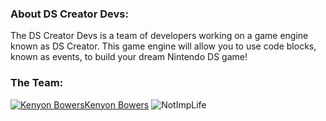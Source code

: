 ### About DS Creator Devs:
The DS Creator Devs is a team of developers working on a game engine known as DS Creator. This game engine will allow you to use code blocks, known as events, to build your dream Nintendo DS game!
### The Team:
[![Kenyon Bowers](https://avatars.githubusercontent.com/u/83834271?s=96&v=4)Kenyon Bowers](https://github.com/BowersIndustry) ![NotImpLife](https://avatars.githubusercontent.com/u/70803115?s=96&v=4)

